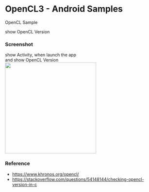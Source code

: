 OpenCL3 - Android Samples
===============

OpenCL Sample <br/>

show OpenCL Version <br/>


### Screenshot <br/>
show Activity, when launch the app <br/>
and show OpenCL Version <br/>
<image src="https://raw.githubusercontent.com/ohwada/Android_Samples/master/OpenCL3/screenshot/opencl3_main.png" width="300" /><br/>


### Reference <br/>
- https://www.khronos.org/opencl/
- https://stackoverflow.com/questions/54148144/checking-opencl-version-in-c

